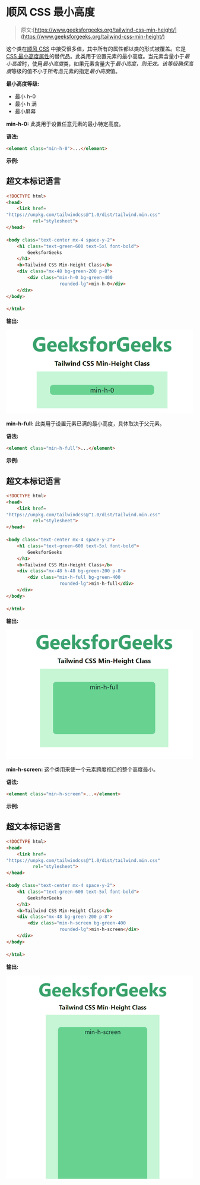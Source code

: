# 顺风 CSS 最小高度

> 原文:[https://www.geeksforgeeks.org/tailwind-css-min-height/](https://www.geeksforgeeks.org/tailwind-css-min-height/)

这个类在[顺风 CSS](https://www.geeksforgeeks.org/css-tailwind-introduction/) 中接受很多值，其中所有的属性都以类的形式被覆盖。它是 [CSS 最小高度属性](https://www.geeksforgeeks.org/css-min-height-property/)的替代品。此类用于设置元素的最小高度。当元素含量小于*最小高度*时，使用*最小高度*类，如果元素含量大于*最小高度，*则无效。该等级确保*高度*等级的值不小于所考虑元素的指定*最小高度*值。

**最小高度等级:**

*   最小 h-0
*   最小 h 满
*   最小屏幕

**min-h-0:** 此类用于设置任意元素的最小特定高度。

**语法:**

```html
<element class="min-h-0">...</element>
```

**示例:**

## 超文本标记语言

```html
<!DOCTYPE html> 
<head> 
    <link href=
"https://unpkg.com/tailwindcss@^1.0/dist/tailwind.min.css" 
          rel="stylesheet"> 
</head> 

<body class="text-center mx-4 space-y-2"> 
    <h1 class="text-green-600 text-5xl font-bold">
        GeeksforGeeks
    </h1> 
    <b>Tailwind CSS Min-Height Class</b> 
    <div class="mx-48 bg-green-200 p-8">
        <div class="min-h-0 bg-green-400 
                    rounded-lg">min-h-0</div>
    </div>
</body> 

</html>
```

**输出:**

![](img/3fa44a07759d4f2851ef8274cf0d108b.png)

**min-h-full:** 此类用于设置元素已满的最小高度，具体取决于父元素。

**语法:**

```html
<element class="min-h-full">...</element>
```

**示例:**

## 超文本标记语言

```html
<!DOCTYPE html> 
<head> 
    <link href=
"https://unpkg.com/tailwindcss@^1.0/dist/tailwind.min.css" 
          rel="stylesheet"> 
</head> 

<body class="text-center mx-4 space-y-2"> 
    <h1 class="text-green-600 text-5xl font-bold">
        GeeksforGeeks
    </h1> 
    <b>Tailwind CSS Min-Height Class</b> 
    <div class="mx-48 h-48 bg-green-200 p-8">
        <div class="min-h-full bg-green-400 
                    rounded-lg">min-h-full</div>
    </div>
</body> 

</html>
```

**输出:**

![](img/9c35db96c914a3a35558e4232674859c.png)

**min-h-screen:** 这个类用来使一个元素跨度视口的整个高度最小。

**语法:**

```html
<element class="min-h-screen">...</element>
```

**示例:**

## 超文本标记语言

```html
<!DOCTYPE html> 
<head> 
    <link href=
"https://unpkg.com/tailwindcss@^1.0/dist/tailwind.min.css" 
          rel="stylesheet"> 
</head> 

<body class="text-center mx-4 space-y-2"> 
    <h1 class="text-green-600 text-5xl font-bold">
        GeeksforGeeks
    </h1> 
    <b>Tailwind CSS Min-Height Class</b> 
    <div class="mx-48 bg-green-200 p-8">
        <div class="min-h-screen bg-green-400 
                    rounded-lg">min-h-screen</div>
    </div>
</body> 

</html>
```

**输出:**

![](img/3ecf8f9324356c6bdfe58edb938470c2.png)